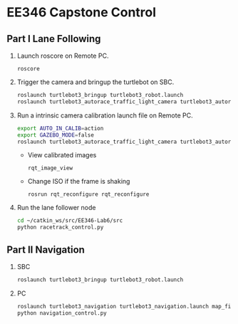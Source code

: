 # EE346 Capstone Control

## Part I Lane Following

1. Launch roscore on Remote PC.
    ```
    roscore
    ```
2. Trigger the camera and bringup the turtlebot on SBC.
    ```bash
    roslaunch turtlebot3_bringup turtlebot3_robot.launch
    roslaunch turtlebot3_autorace_traffic_light_camera turtlebot3_autorace_camera_pi.launch
    ```

3. Run a intrinsic camera calibration launch file on Remote PC.
    ```bash
    export AUTO_IN_CALIB=action
    export GAZEBO_MODE=false
    roslaunch turtlebot3_autorace_traffic_light_camera turtlebot3_autorace_intrinsic_camera_calibration.launch
    ```

   - View calibrated images
       ```
       rqt_image_view
       ```

   - Change ISO if the frame is shaking

       ```
       rosrun rqt_reconfigure rqt_reconfigure
       ```

4. Run the lane follower node
    ```bash
    cd ~/catkin_ws/src/EE346-Lab6/src
    python racetrack_control.py
    ```
## Part II Navigation

1. SBC
    ```bash
    roslaunch turtlebot3_bringup turtlebot3_robot.launch
    ```
2. PC
    ```bash
    roslaunch turtlebot3_navigation turtlebot3_navigation.launch map_file:=$HOME/map_lab.yaml
    python navigation_control.py
    ```
